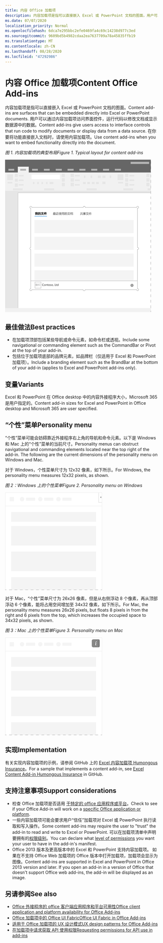 ```yaml
---
title: 内容 Office 加载项
description: 内容加载项是指可以直接嵌入 Excel 或 PowerPoint 文档的图面，用户可以通过它访问界面控件，运行代码以修改文档或显示数据源中的数据。
ms.date: 07/07/2020
localization_priority: Normal
ms.openlocfilehash: 6dca7e295bbc2efe0469fa4c69c14238d977c3ed
ms.sourcegitcommit: 9609bd5b4982cdaa2ea7637709a78a45835ffb19
ms.translationtype: MT
ms.contentlocale: zh-CN
ms.lasthandoff: 08/28/2020
ms.locfileid: "47292986"
---
```

# <a name="content-office-add-ins"></a><span data-ttu-id="8e726-103">内容 Office 加载项</span><span class="sxs-lookup"><span data-stu-id="8e726-103">Content Office Add-ins</span></span>

<span data-ttu-id="8e726-104">内容加载项是指可以直接嵌入 Excel 或 PowerPoint 文档的图面。</span><span class="sxs-lookup"><span data-stu-id="8e726-104">Content add-ins are surfaces that can be embedded directly into Excel or PowerPoint documents.</span></span> <span data-ttu-id="8e726-105">用户可以通过内容加载项访问界面控件，运行代码以修改文档或显示数据源中的数据。</span><span class="sxs-lookup"><span data-stu-id="8e726-105">Content add-ins give users access to interface controls that run code to modify documents or display data from a data source.</span></span> <span data-ttu-id="8e726-106">在你要将功能直接嵌入文档时，请使用内容加载项。</span><span class="sxs-lookup"><span data-stu-id="8e726-106">Use content add-ins when you want to embed functionality directly into the document.</span></span>  

<span data-ttu-id="8e726-107">*图 1. 内容加载项的典型布局*</span><span class="sxs-lookup"><span data-stu-id="8e726-107">*Figure 1. Typical layout for content add-ins*</span></span>

![显示内容加载项的典型布局的示例图像。](../images/overview-with-app-content.png)

## <a name="best-practices"></a><span data-ttu-id="8e726-109">最佳做法</span><span class="sxs-lookup"><span data-stu-id="8e726-109">Best practices</span></span>

- <span data-ttu-id="8e726-110">在加载项顶部包括某些导航或命令元素，如命令栏或透视。</span><span class="sxs-lookup"><span data-stu-id="8e726-110">Include some navigational or commanding element such as the CommandBar or Pivot at the top of your add-in.</span></span>
- <span data-ttu-id="8e726-111">包括位于加载项底部的品牌元素，如品牌栏（仅适用于 Excel 和 PowerPoint 加载项）。</span><span class="sxs-lookup"><span data-stu-id="8e726-111">Include a branding element such as the BrandBar at the bottom of your add-in (applies to Excel and PowerPoint add-ins only).</span></span>

## <a name="variants"></a><span data-ttu-id="8e726-112">变量</span><span class="sxs-lookup"><span data-stu-id="8e726-112">Variants</span></span>

<span data-ttu-id="8e726-113">Excel 和 PowerPoint 在 Office desktop 中的内容外接程序大小，Microsoft 365 是用户指定的。</span><span class="sxs-lookup"><span data-stu-id="8e726-113">Content add-in sizes for Excel and PowerPoint in Office desktop and Microsoft 365 are user specified.</span></span>

## <a name="personality-menu"></a><span data-ttu-id="8e726-114">“个性”菜单</span><span class="sxs-lookup"><span data-stu-id="8e726-114">Personality menu</span></span>

<span data-ttu-id="8e726-p102">“个性”菜单可能会妨碍靠近外接程序右上角的导航和命令元素。以下是 Windows 和 Mac 上的“个性”菜单的当前尺寸。</span><span class="sxs-lookup"><span data-stu-id="8e726-p102">Personality menus can obstruct navigational and commanding elements located near the top right of the add-in. The following are the current dimensions of the personality menu on Windows and Mac.</span></span>

<span data-ttu-id="8e726-117">对于 Windows，个性菜单尺寸为 12x32 像素，如下所示。</span><span class="sxs-lookup"><span data-stu-id="8e726-117">For Windows, the personality menu measures 12x32 pixels, as shown.</span></span>

<span data-ttu-id="8e726-118">*图 2：Windows 上的个性菜单*</span><span class="sxs-lookup"><span data-stu-id="8e726-118">*Figure 2. Personality menu on Windows*</span></span> 

![显示 Windows 桌面上个性菜单的图像](../images/personality-menu-win.png)


<span data-ttu-id="8e726-120">对于 Mac，“个性”菜单尺寸为 26x26 像素，但是从右侧浮动 8 个像素，再从顶部浮动 6 个像素，能将占用空间增加至 34x32 像素，如下所示。</span><span class="sxs-lookup"><span data-stu-id="8e726-120">For Mac, the personality menu measures 26x26 pixels, but floats 8 pixels in from the right and 6 pixels from the top, which increases the occupied space to 34x32 pixels, as shown.</span></span>

<span data-ttu-id="8e726-121">*图 3：Mac 上的个性菜单*</span><span class="sxs-lookup"><span data-stu-id="8e726-121">*Figure 3. Personality menu on Mac*</span></span>

![显示 Mac 桌面上个性菜单的图像](../images/personality-menu-mac.png)

## <a name="implementation"></a><span data-ttu-id="8e726-123">实现</span><span class="sxs-lookup"><span data-stu-id="8e726-123">Implementation</span></span>

<span data-ttu-id="8e726-124">有关实现内容加载项的示例，请参阅 GitHub 上的 [Excel 内容加载项 Humongous Insurance](https://github.com/OfficeDev/Excel-Content-Add-in-Humongous-Insurance)。</span><span class="sxs-lookup"><span data-stu-id="8e726-124">For a sample that implements a content add-in, see [Excel Content Add-in Humongous Insurance](https://github.com/OfficeDev/Excel-Content-Add-in-Humongous-Insurance) in GitHub.</span></span>

## <a name="support-considerations"></a><span data-ttu-id="8e726-125">支持注意事项</span><span class="sxs-lookup"><span data-stu-id="8e726-125">Support considerations</span></span>

- <span data-ttu-id="8e726-126">检查 Office 加载项是否适用 [于特定的 office 应用程序或平台](../overview/office-add-in-availability.md)。</span><span class="sxs-lookup"><span data-stu-id="8e726-126">Check to see if your Office Add-in will work on a [specific Office application or platform](../overview/office-add-in-availability.md).</span></span>
- <span data-ttu-id="8e726-127">一些内容加载项可能会要求用户“信任”加载项对 Excel 或 PowerPoint 执行读取和写入操作。</span><span class="sxs-lookup"><span data-stu-id="8e726-127">Some content add-ins may require the user to "trust" the add-in to read and write to Excel or PowerPoint.</span></span> <span data-ttu-id="8e726-128">可以在加载项清单中声明要拥有的[权限级别](../develop/requesting-permissions-for-api-use-in-content-and-task-pane-add-ins.md)。</span><span class="sxs-lookup"><span data-stu-id="8e726-128">You can declare what [level of permissions](../develop/requesting-permissions-for-api-use-in-content-and-task-pane-add-ins.md) you want your user to have in the add-in's manifest.</span></span>  
- <span data-ttu-id="8e726-p104">Office 2013 版本及更高版本中的 Excel 和 PowerPoint 支持内容加载项。 如果在不支持 Office Web 加载项的 Office 版本中打开加载项，加载项会显示为图像。</span><span class="sxs-lookup"><span data-stu-id="8e726-p104">Content add-ins are supported in Excel and PowerPoint in Office 2013 version and later. If you open an add-in in a version of Office that doesn't support Office web add-ins, the add-in will be displayed as an image.</span></span>

## <a name="see-also"></a><span data-ttu-id="8e726-131">另请参阅</span><span class="sxs-lookup"><span data-stu-id="8e726-131">See also</span></span>

- [<span data-ttu-id="8e726-132">Office 外接程序的 office 客户端应用程序和平台可用性</span><span class="sxs-lookup"><span data-stu-id="8e726-132">Office client application and platform availability for Office Add-ins</span></span>](../overview/office-add-in-availability.md)
- [<span data-ttu-id="8e726-133">Office 加载项中的 Office UI Fabric</span><span class="sxs-lookup"><span data-stu-id="8e726-133">Office UI Fabric in Office Add-ins</span></span>](../design/office-ui-fabric.md)
- [<span data-ttu-id="8e726-134">适用于 Office 加载项的 UX 设计模式</span><span class="sxs-lookup"><span data-stu-id="8e726-134">UX design patterns for Office Add-ins</span></span>](../design/ux-design-pattern-templates.md)
- [<span data-ttu-id="8e726-135">在加载项中请求获取 API 使用权限</span><span class="sxs-lookup"><span data-stu-id="8e726-135">Requesting permissions for API use in add-ins</span></span>](../develop/requesting-permissions-for-api-use-in-content-and-task-pane-add-ins.md)
